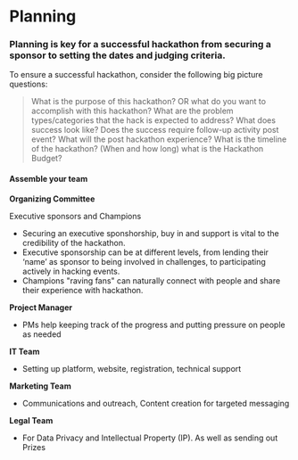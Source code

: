 # Planning
### Planning is key for a successful hackathon from securing a sponsor to setting the dates and judging criteria.

To ensure a successful hackathon, consider the following big picture questions:
 
> What is the purpose of this hackathon? OR what do you want to accomplish with this hackathon?
What are the problem types/categories that the hack is expected to address?
What does success look like?
Does the success require follow-up activity post event?
What will the post hackathon experience?
What is the timeline of the hackathon? (When and how long)
what is the Hackathon Budget?

#### Assemble your team

**Organizing Committee**

Executive sponsors and Champions
- Securing an executive sponshorship, buy in and support is vital to the credibility of the hackathon. 
- Executive sponsorship can be at different levels, from lending their ‘name’ as sponsor to being involved in challenges, to 
participating actively in hacking events.
- Champions "raving fans" can naturally connect with people and share their experience with hackathon.


**Project Manager**
- PMs help keeping track of the progress and putting pressure on people as needed
	
**IT Team**
- Setting up  platform, website, registration, technical support
	
**Marketing Team**
- Communications and outreach, Content creation for targeted messaging
	
**Legal Team**
- For Data Privacy and Intellectual Property (IP). As well as sending out Prizes

